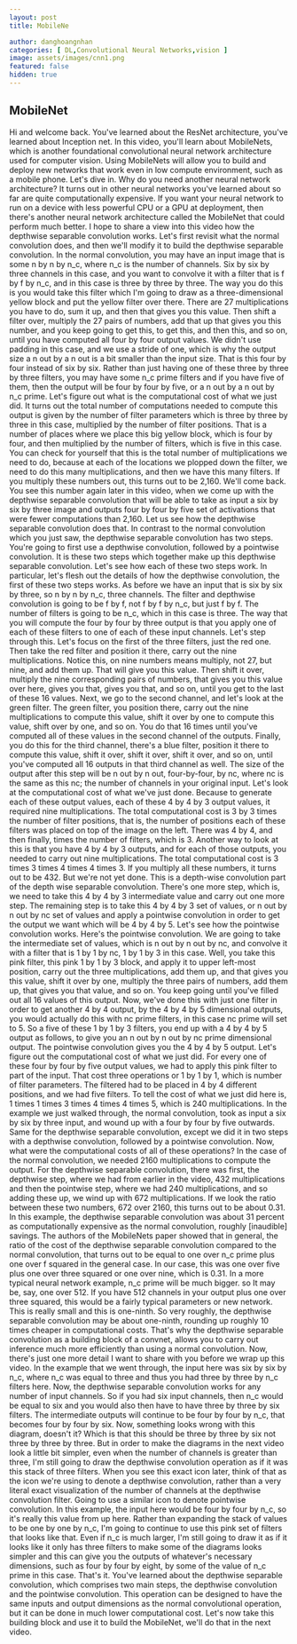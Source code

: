 ```yaml
---
layout: post
title: MobileNe

author: danghoangnhan
categories: [ DL,Convolutional Neural Networks,vision ]
image: assets/images/cnn1.png
featured: false
hidden: true
---
```


## MobileNet

Hi and welcome back. You've learned about the
ResNet architecture, you've learned about
Inception net. In this video, you'll
learn about MobileNets, which is another foundational convolutional neural
network architecture used for computer vision. Using MobileNets will allow
you to build and deploy new networks that work even
in low compute environment, such as a mobile
phone. Let's dive in. Why do you need another
neural network architecture? It turns out in other neural networks
you've learned about so far are quite
computationally expensive. If you want your neural network
to run on a device with less powerful CPU or
a GPU at deployment, then there's another neural
network architecture called the MobileNet that could
perform much better. I hope to share a view
into this video how the depthwise separable
convolution works. Let's first revisit what the
normal convolution does, and then we'll modify it to build the depthwise
separable convolution. In the normal convolution, you may have an input image
that is some n by n by n_c, where n_c is the
number of channels. Six by six by three
channels in this case, and you want to convolve
it with a filter that is f by f by n_c, and in this case is
three by three by three. The way you do this
is you would take this filter which
I'm going to draw as a three-dimensional yellow block and put the yellow
filter over there. There are 27 multiplications
you have to do, sum it up, and then that
gives you this value. Then shift a filter over, multiply the 27 pairs of numbers, add that up that gives
you this number, and you keep going to get this, to get this, and then this, and so on, until you have computed all four by
four output values. We didn't use padding
in this case, and we use a stride of one, which is why the
output size a n out by a n out is a bit smaller
than the input size. That is this four by four
instead of six by six. Rather than just having one of these three by three
by three filters, you may have some
n_c prime filters and if you have five of them, then the output will be
four by four by five, or a n out by a n out by n_c prime. Let's figure out what is
the computational cost of what we just did. It turns out the total
number of computations needed to compute
this output is given by the number of filter
parameters which is three by three by
three in this case, multiplied by the number
of filter positions. That is a number
of places where we place this big yellow block, which is four by four, and then multiplied by
the number of filters, which is five in this case. You can check for
yourself that this is the total number of
multiplications we need to do, because at each of the locations we plopped
down the filter, we need to do this
many multiplications, and then we have
this many filters. If you multiply
these numbers out, this turns out to be
2,160. We'll come back. You see this number again
later in this video, when we come up with the depthwise
separable convolution that will be able
to take as input a six by six by three image
and outputs four by four by five set of activations that were fewer computations than 2,160. Let us see how the depthwise separable convolution does that. In contrast to the normal
convolution which you just saw, the depthwise separable
convolution has two steps. You're going to first use
a depthwise convolution, followed by a
pointwise convolution. It is these two steps
which together make up this depthwise
separable convolution. Let's see how each of
these two steps work. In particular, let's flesh out the details of how the
depthwise convolution, the first of these
two steps works. As before we have an input
that is six by six by three, so n by n by n_c, three channels. The filter and depthwise convolution is
going to be f by f, not f by f by n_c, but just f by f. The number of filters is going to be n_c, which in this case is three. The way that you will
compute the four by four by three output is that you apply one of each of these filters to one of each
of these input channels. Let's step through this. Let's focus on the first of the three filters,
just the red one. Then take the red filter
and position it there, carry out the nine
multiplications. Notice this, on nine
numbers means multiply, not 27, but nine,
and add them up. That will give you this value. Then shift it over, multiply the nine corresponding
pairs of numbers, that gives you this
value over here, gives you that, gives you that, and so on, until you get to
the last of these 16 values. Next, we go to the
second channel, and let's look at
the green filter. The green filter,
you position there, carry out the nine multiplications
to compute this value, shift it over by one
to compute this value, shift over by one, and so on. You do that 16 times until
you've computed all of these values in the second
channel of the outputs. Finally, you do this
for the third channel, there's a blue filter, position it there to compute
this value, shift it over, shift it over, shift
it over, and so on, until you've computed
all 16 outputs in that third channel as well. The size of the output
after this step will be n out by n out, four-by-four, by nc, where
nc is the same as this nc; the number of channels
in your original input. Let's look at the
computational cost of what we've just done. Because to generate each
of these output values, each of these 4 by 4
by 3 output values, it required nine multiplications. The total computational
cost is 3 by 3 times the number of
filter positions, that is, the number
of positions each of these filters was placed on
top of the image on the left. There was 4 by 4,
and then finally, times the number of
filters, which is 3. Another way to look
at this is that you have 4 by 4 by 3 outputs, and for each of those outputs, you needed to carry out
nine multiplications. The total computational
cost is 3 times 3 times 4 times 4 times 3. If you multiply
all these numbers, it turns out to be 432. But we're not yet done. This is a depth-wise
convolution part of the depth wise
separable convolution. There's one more step, which is, we need to take this 4 by
4 by 3 intermediate value and carry out one more step. The remaining step
is to take this 4 by 4 by 3 set of values, or n out by n out by nc set of values and apply a
pointwise convolution in order to get the output
we want which will be 4 by 4 by 5. Let's see how the pointwise
convolution works. Here's the pointwise convolution. We are going to take the
intermediate set of values, which is n out by n out by nc, and convolve it with a
filter that is 1 by 1 by nc, 1 by 1 by 3 in this case. Well, you take this pink filter, this pink 1 by 1 by 3 block, and apply it to upper
left-most position, carry out the three
multiplications, add them up, and that
gives you this value, shift it over by one, multiply the three pairs
of numbers, add them up, that gives you that
value, and so on. You keep going
until you've filled out all 16 values of this output. Now, we've done this
with just one filter in order to get another
4 by 4 output, by the 4 by 4 by 5
dimensional outputs, you would actually do this
with nc prime filters, in this case nc
prime will set to 5. So a five of these 1
by 1 by 3 filters, you end up with a 4 by 4
by 5 output as follows, to give you an n out by n out by nc prime
dimensional output. The pointwise convolution gives you the 4 by 4 by 5 output. Let's figure out the
computational cost of what we just did. For every one of these four by four by five output values, we had to apply this pink
filter to part of the input. That cost three operations
or 1 by 1 by 1, which is number of
filter parameters. The filtered had to be placed in 4 by 4 different positions, and we had five filters. To tell the cost of what
we just did here is, 1 times 1 times 3 times
4 times 4 times 5, which is 240 multiplications. In the example we just walked through, the normal convolution, took as input a six by
six by three input, and wound up with a four
by four by five outwards. Same for the depthwise
separable convolution, except we did it in two steps with a depthwise convolution, followed by a
pointwise convolution. Now, what were the
computational costs of all of these operations? In the case of the
normal convolution, we needed 2160 multiplications
to compute the output. For the depthwise
separable convolution, there was first,
the depthwise step, where we had from
earlier in the video, 432 multiplications and
then the pointwise step, where we had 240 multiplications, and so adding these up, we wind up with 672
multiplications. If we look the ratio
between these two numbers, 672 over 2160, this turns
out to be about 0.31. In this example, the depthwise
separable convolution was about 31 percent as computationally expensive as the normal convolution,
roughly [inaudible] savings. The authors of the
MobileNets paper showed that in general, the ratio of the cost of the depthwise
separable convolution compared to the
normal convolution, that turns out to be
equal to one over n_c prime plus one over f
squared in the general case. In our case, this was
one over five plus one over three squared or one
over nine, which is 0.31. In a more typical
neural network example, n_c prime will be much bigger. so It may be, say, one over 512. If you have 512 channels in your output plus one
over three squared, this would be a fairly typical
parameters or new network. This is really small
and this is one-ninth. So very roughly, the depthwise
separable convolution may be about one-ninth, rounding up roughly 10 times cheaper in
computational costs. That's why the depthwise
separable convolution as a building block of a convnet, allows you to carry
out inference much more efficiently than using
a normal convolution. Now, there's just one
more detail I want to share with you before
we wrap up this video. In the example that
we went through, the input here was
six by six by n_c, where n_c was equal
to three and thus you had three by three
by n_c filters here. Now, the depthwise
separable convolution works for any number of input channels. So if you had six input channels, then n_c would be
equal to six and you would also then have to have three by three by six filters. The intermediate outputs
will continue to be four by four by n_c, that becomes four by four by six. Now, something looks wrong
with this diagram, doesn't it? Which is that this
should be three by three by six not
three by three by three. But in order to make the diagrams in the next video look
a little bit simpler, even when the number of
channels is greater than three, I'm still going to draw the depthwise
convolution operation as if it was this stack
of three filters. When you see this
exact icon later, think of that as the icon we're using to denote a
depthwise convolution, rather than a very literal
exact visualization of the number of channels at the depthwise convolution filter. Going to use a similar icon to denote pointwise convolution. In this example, the
input here would be four by four by n_c, so it's really this
value from up here. Rather than expanding
the stack of values to be one by one by n_c, I'm going to continue to use this pink set of filters
that looks like that. Even if n_c is much larger, I'm still going to
draw it as if it looks like it only has
three filters to make some of the diagrams looks
simpler and this can give you the outputs of whatever's
necessary dimensions, such as four by four by eight, by some of the value of
n_c prime in this case. That's it. You've learned about the depthwise
separable convolution, which comprises two main steps, the depthwise convolution and
the pointwise convolution. This operation can be designed to have
the same inputs and output dimensions as the normal
convolutional operation, but it can be done in much
lower computational cost. Let's now take this
building block and use it to build the MobileNet, we'll do that in the next video.